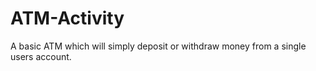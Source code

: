 # ATM-Activity
A basic ATM which will simply deposit or withdraw money from a single users account.
